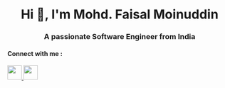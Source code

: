 <h1 align="center">Hi 👋, I'm Mohd. Faisal Moinuddin</h1>

<h3 align="center">A passionate Software Engineer from India </h3>

<h4> Connect with me : </h4>
<a href="https://www.linkedin.com/in/mohd-faisal-moinuddin-suleman-08b7341a1/">
<img height="32" width="32" src="https://cdn.jsdelivr.net/npm/simple-icons@v4/icons/linkedin.svg" />
</a>

<a href="https://twitter.com/faisal25marcg1">
<img style="margin-right: 20px;" height="32" width="32" src="https://cdn.jsdelivr.net/npm/simple-icons@v4/icons/twitter.svg" />
</a>



